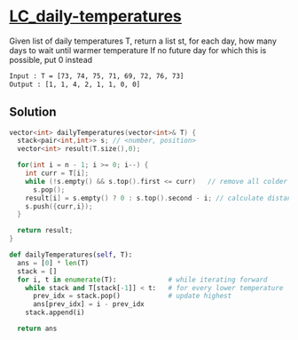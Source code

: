# [LC_daily-temperatures](https://leetcode.com/problems/daily-temperatures)

Given list of daily temperatures T, return a list st, for each day, how many days to wait until warmer temperature
If no future day for which this is possible, put 0 instead

```txt
Input : T = [73, 74, 75, 71, 69, 72, 76, 73]
Output : [1, 1, 4, 2, 1, 1, 0, 0]
```

## Solution

```cpp
vector<int> dailyTemperatures(vector<int>& T) {
  stack<pair<int,int>> s; // <number, position>
  vector<int> result(T.size(),0);

  for(int i = n - 1; i >= 0; i--) {
    int curr = T[i];
    while (!s.empty() && s.top().first <= curr)   // remove all colder
      s.pop();
    result[i] = s.empty() ? 0 : s.top().second - i; // calculate distance from last index
    s.push({curr,i});
  }

  return result;
}
```

```py
def dailyTemperatures(self, T):
  ans = [0] * len(T)
  stack = []
  for i, t in enumerate(T):             # while iterating forward
    while stack and T[stack[-1]] < t:   # for every lower temperature
      prev_idx = stack.pop()            # update highest
      ans[prev_idx] = i - prev_idx
    stack.append(i)

  return ans
```
